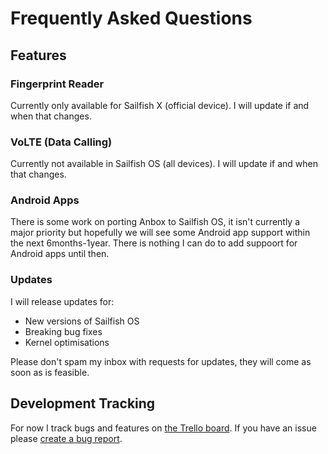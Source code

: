 # Frequently Asked Questions

## Features

### Fingerprint Reader

Currently only available for Sailfish X (official device). I will update if and when that changes.

### VoLTE (Data Calling)

Currently not available in Sailfish OS (all devices). I will update if and when that changes.

### Android Apps

There is some work on porting Anbox to Sailfish OS, it isn't currently a major priority but hopefully we will see some Android app support within the next 6months-1year. There is nothing I can do to add suppoort for Android apps until then.

### Updates

I will release updates for:

* New versions of Sailfish OS
* Breaking bug fixes
* Kernel optimisations

Please don't spam my inbox with requests for updates, they will come as soon as is feasible.

## Development Tracking

For now I track bugs and features on [the Trello board](https://trello.com/b/xHiboUsv/sfos-enchilada). If you have an issue please [create a bug report](https://github.com/sailfish-oneplus6/sf-enchilada/issues/new?assignees=&labels=bug&template=bug_report.md&title=%5BBUG%5D).